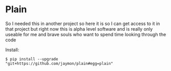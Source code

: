 # Plain

So I needed this in another project so here it is so I can get access to it in that project but right now this is alpha level software and is really only useable for me and brave souls who want to spend time looking through the code


Install:

    $ pip install --upgrade "git+https://github.com/jaymon/plain#egg=plain"

